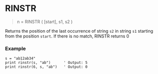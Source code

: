# RINSTR

> n = RINSTR ( [start], s1, s2 )

Returns the position of the last occurrence of string `s2` in string `s1` starting from the position `start`. If there is no match, RINSTR returns 0

### Example

```
s = "ab12ab34"
print rinstr(s, "ab")      ' Output: 5
print rinstr(6, s, "ab")   ' Output: 0
```
